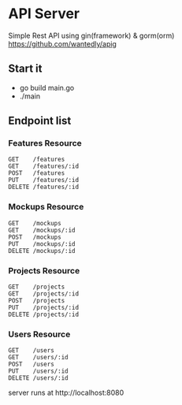 # API Server

Simple Rest API using gin(framework) & gorm(orm)
https://github.com/wantedly/apig

## Start it
- go build main.go
- ./main

## Endpoint list

### Features Resource

```
GET    /features
GET    /features/:id
POST   /features
PUT    /features/:id
DELETE /features/:id
```

### Mockups Resource

```
GET    /mockups
GET    /mockups/:id
POST   /mockups
PUT    /mockups/:id
DELETE /mockups/:id
```

### Projects Resource

```
GET    /projects
GET    /projects/:id
POST   /projects
PUT    /projects/:id
DELETE /projects/:id
```

### Users Resource

```
GET    /users
GET    /users/:id
POST   /users
PUT    /users/:id
DELETE /users/:id
```

server runs at http://localhost:8080
